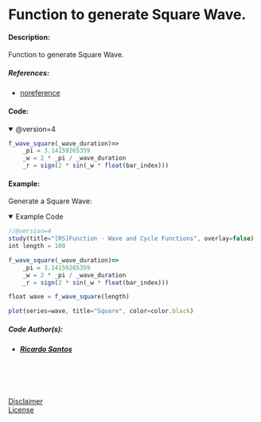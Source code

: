 # Function to generate Square Wave.

#### Description:

Function to generate Square Wave.

##### References:
* [noreference](/ "no reference.")


#### Code:

<details open>
  <!-- leave a blank line after summary -->
  <summary>@version=4</summary>

```javascript
f_wave_square(_wave_duration)=>
    _pi = 3.14159265359
    _w = 2 * _pi / _wave_duration
    _r = sign(2 * sin(_w * float(bar_index)))
```

</details>


<!-- Add example bellow: --------------------------------------------------------------->
#### Example:


Generate a Square Wave: <br/>

<details open>
  <!-- leave a blank line after summary -->
  <summary>Example Code</summary>

<!--  -->
<!-- code goes between the backticks: -->
```javascript
//@version=4
study(title="[RS]Function - Wave and Cycle Functions", overlay=false)
int length = 100

f_wave_square(_wave_duration)=>
    _pi = 3.14159265359
    _w = 2 * _pi / _wave_duration
    _r = sign(2 * sin(_w * float(bar_index)))

float wave = f_wave_square(length)

plot(series=wave, title="Square", color=color.black)
```
</details>

##### Code Author(s):
  * ##### [Ricardo Santos](https://www.tradingview.com/u/RicardoSantos/ "@Tradingview.") 

<br/>
<br/>
<br/>

[Disclaimer](/./DISCLAIMER.md "Disclaimer.")<br/>
[License](/./LICENSE "License.")
